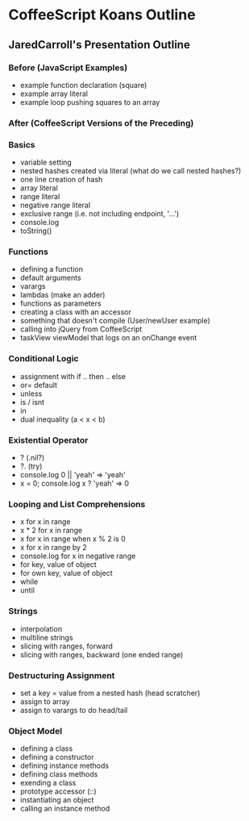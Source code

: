# CoffeeScript Koans Outline

## JaredCarroll's Presentation Outline

### Before (JavaScript Examples)

- example function declaration (square)
- example array literal
- example loop pushing squares to an array

### After (CoffeeScript Versions of the Preceding)

### Basics

- variable setting
- nested hashes created via literal (what do we call nested hashes?)
- one line creation of hash
- array literal
- range literal
- negative range literal
- exclusive range (i.e. not including endpoint, '...')
- console.log
- toString()

### Functions

- defining a function
- default arguments
- varargs
- lambdas (make an adder)
- functions as parameters
- creating a class with an accessor
- something that doesn't compile (User/newUser example)
- calling into jQuery from CoffeeScript
- taskView viewModel that logs on an onChange event

### Conditional Logic

- assignment with if .. then .. else
- or= default
- unless
- is / isnt
- in
- dual inequality (a < x < b)

### Existential Operator

- ?  (.nil?)
- ?. (try)
- console.log 0 || 'yeah' => 'yeah'
- x = 0; console.log x ? 'yeah' => 0

### Looping and List Comprehensions

- x for x in range
- x * 2 for x in range
- x for x in range when x % 2 is 0
- x for x in range by 2
- console.log for x in negative range
- for key, value of object
- for own key, value of object
- while
- until

### Strings

- interpolation
- multiline strings
- slicing with ranges, forward
- slicing with ranges, backward (one ended range)

### Destructuring Assignment

- set a key = value from a nested hash (head scratcher)
- assign to array
- assign to varargs to do head/tail

### Object Model

- defining a class
- defining a constructor
- defining instance methods
- defining class methods
- exending a class
- prototype accessor (::)
- instantiating an object
- calling an instance method



